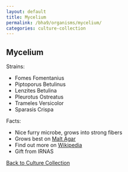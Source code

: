 ```yaml
---
layout: default
title: Mycelium
permalink: /bha9/organisms/mycelium/
categories: culture-collection
---
```


## Mycelium

Strains:

* Fomes Fomentanius
* Piptoporus Betulinus
* Lenzites Betulina
* Pleurotus Ostreatus
* Trameles Versicolor
* Sparasis Crispa

Facts:

* Nice furry microbe, grows into strong fibers
* Grows best on [Malt Agar](/bha9/cultivation-media/malt-agar/)
* Find out more on [Wikipedia](https://en.wikipedia.org/wiki/Mycelium)
* Gift from IRNAS

[Back to Culture Collection](/bha9/organisms/)
